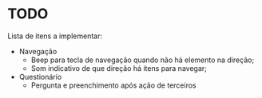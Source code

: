 TODO
====

Lista de itens a implementar:

* Navegação
  * Beep para tecla de navegação quando não há elemento na direção;
  * Som indicativo de que direção há itens para navegar;
* Questionário
  * Pergunta e preenchimento após ação de terceiros


